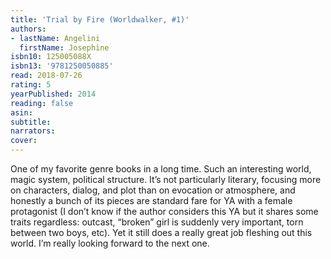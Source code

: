 ```yaml
---
title: 'Trial by Fire (Worldwalker, #1)'
authors:
- lastName: Angelini
  firstName: Josephine
isbn10: 125005088X
isbn13: '9781250050885'
read: 2018-07-26
rating: 5
yearPublished: 2014
reading: false
asin:
subtitle:
narrators:
cover:
---
```

One of my favorite genre books in a long time. Such an interesting world, magic system, political structure. It’s not particularly literary, focusing more on characters, dialog, and plot than on evocation or atmosphere, and honestly a bunch of its pieces are standard fare for YA with a female protagonist (I don’t know if the author considers this YA but it shares some traits regardless: outcast, “broken” girl is suddenly very important, torn between two boys, etc). Yet it still does a really great job fleshing out this world. I’m really looking forward to the next one.